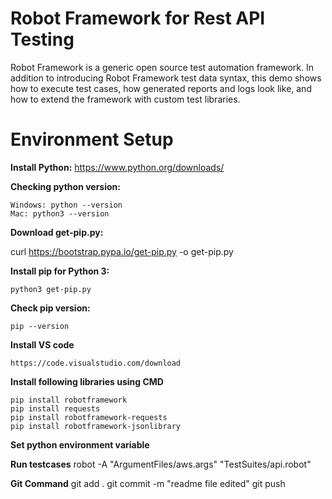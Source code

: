 Robot Framework for Rest API Testing
=======================================

Robot Framework is a generic open source test automation framework. In addition to introducing Robot Framework test data syntax, this demo shows how to execute test cases, how generated reports and logs look like, and how to extend the framework with custom test libraries.

Environment Setup
==================

**Install Python:**
    https://www.python.org/downloads/

**Checking python version:**

    Windows: python --version
    Mac: python3 --version

**Download get-pip.py:**

curl https://bootstrap.pypa.io/get-pip.py -o get-pip.py

**Install pip for Python 3:**

    python3 get-pip.py

**Check pip version:**

    pip --version

**Install VS code**

    https://code.visualstudio.com/download

**Install following libraries using CMD**

    pip install robotframework
    pip install requests
    pip install robotframework-requests
    pip install robotframework-jsonlibrary

**Set python environment variable**


**Run testcases**
    robot -A "ArgumentFiles/aws.args" "TestSuites/api.robot"


**Git Command**
    git add .
    git commit -m "readme file edited"
    git push